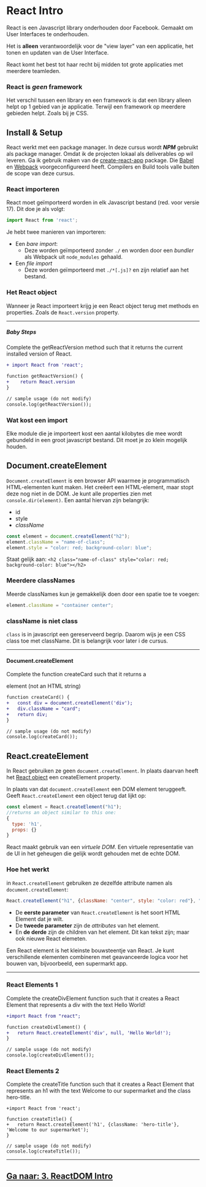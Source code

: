 # React Intro
React is een Javascript library onderhouden door Facebook. Gemaakt om User Interfaces te onderhouden.

Het is **alleen** verantwoordelijk voor de "view layer" van een applicatie, het tonen en updaten van de User Interface. 

React komt het best tot haar recht bij midden tot grote applicaties met meerdere teamleden. 

### React is *geen* framework
Het verschil tussen een library en een framework is dat een library alleen helpt op 1 gebied van je applicatie. Terwijl een framework op meerdere gebieden helpt. Zoals bij je CSS.

## Install & Setup
React werkt met een package manager. In deze cursus wordt ***NPM*** gebruikt als package manager.
Omdat ik de projecten lokaal als deliverables op wil leveren. Ga ik gebruik maken van de [create-react-app](https://github.com/facebook/create-react-app) package. Die [Babel](https://babeljs.io/) en [Webpack](https://webpack.js.org/) voorgeconfigureerd heeft. Compilers en Build tools valle buiten de scope van deze cursus.

### React importeren
React moet geïmporteerd worden in elk Javascript bestand (red. voor versie 17). Dit doe je als volgt:
```js
import React from 'react';
```
Je hebt twee manieren van importeren:
- Een *bare import*:
    - Deze worden geïmporteerd zonder `./` en worden door een *bundler* als Webpack uit `node_modules` gehaald.
- Een *file import*
    - Deze worden geïmporteerd met `./*[.js]?` en zijn relatief aan het bestand.
    
### Het React object
Wanneer je React importeert krijg je een React object terug met methods en properties. Zoals de `React.version` property.

---
##### Baby Steps
Complete the getReactVersion method such that it returns the current installed version of React.
```diff
+ import React from 'react';

function getReactVersion() {
+    return React.version
}

// sample usage (do not modify)
console.log(getReactVersion());
```

### Wat kost een import
Elke module die je importeert kost een aantal kilobytes die mee wordt gebundeld in een groot javascript bestand. Dit moet je zo klein mogelijk houden.

## Document.createElement
`Document.createElement` is een browser API waarmee je programmatisch HTML-elementen kunt maken.
Het creëert een HTML-element, maar stopt deze nog niet in de DOM. Je kunt alle properties zien met `console.dir(element)`. Een aantal hiervan zijn belangrijk:
- id
- style
- *className*

```js
const element = document.createElement("h2");
element.className = "name-of-class";
element.style = "color: red; background-color: blue";
```
Staat gelijk aan: `<h2 class="name-of-class" style="color: red; background-color: blue"></h2>`

### Meerdere classNames

Meerde classNames kun je gemakkelijk doen door een spatie toe te voegen:
```js
element.className = "container center";
```

### className is niet class
`class` is in javascript een gereserveerd begrip. Daarom wijs je een CSS class toe met className. Dit is belangrijk voor later i de cursus. 

---
#### Document.createElement
Complete the function createCard such that it returns a <div class="card"></div> element (not an HTML string)
```diff
function createCard() {
+   const div = document.createElement('div');
+   div.className = "card";
+   return div;
}

// sample usage (do not modify)
console.log(createCard());
```

## React.createElement
In React gebruiken ze geen `document.createElement`. In plaats daarvan heeft het [React object](react-intro.md#het-react-object) een createElement property.

In plaats van dat `document.createElement` een DOM element teruggeeft. Geeft `React.createElement` een object terug dat lijkt op:
```js
const element = React.createElement("h1");
//returns an object similar to this one:
{
  type: 'h1',
  props: {}
}
```
React maakt gebruik van een *virtuele DOM*. Een virtuele representatie van de UI in het geheugen die gelijk wordt gehouden met de echte DOM. 

### Hoe het werkt
in `React.createElement` gebruiken ze dezelfde attribute namen als `document.createElement`:
```js
React.createElement("h1", {className: "center", style: "color: red"}, "Hello World")
```

- De **eerste parameter** van `React.createElement` is het soort HTML Element dat je wilt.
- De **tweede parameter** zijn de *attributes* van het element. 
- En **de derde** zijn de children van het element. Dit kan tekst zijn; maar ook nieuwe React elemeten.

Een React element is het kleinste bouwsteentje van React. Je kunt verschillende elementen combineren met geavanceerde logica voor het bouwen van, bijvoorbeeld, een supermarkt app.

---
### React Elements 1
Complete the createDivElement function such that it creates a React Element that represents a div with the text Hello World!
```diff
+import React from "react";

function createDivElement() {
+   return React.createElement('div', null, 'Hello World!');
}

// sample usage (do not modify)
console.log(createDivElement());
```

### React Elements 2
Complete the createTitle function such that it creates a React Element that represents an h1 with the text Welcome to our supermarket and the class hero-title.
```dif
+import React from 'react';

function createTitle() {
+   return React.createElement('h1', {className: 'hero-title'}, 'Welcome to our supermarket');
}

// sample usage (do not modify)
console.log(createTitle());
```

---
## [Ga naar: 3. ReactDOM Intro](reactDOM-intro.md)